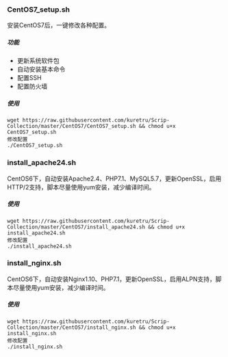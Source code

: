 ### CentOS7_setup.sh
安装CentOS7后，一键修改各种配置。
##### 功能
* 更新系统软件包
* 自动安装基本命令
* 配置SSH
* 配置防火墙

##### 使用  
```
wget https://raw.githubusercontent.com/kuretru/Scrip-Collection/master/CentOS7/CentOS7_setup.sh && chmod u+x CentOS7_setup.sh
修改配置
./CentOS7_setup.sh
```
### install_apache24.sh
CentOS6下，自动安装Apache2.4、PHP7.1、MySQL5.7，更新OpenSSL，启用HTTP/2支持，脚本尽量使用yum安装，减少编译时间。

##### 使用  
```
wget https://raw.githubusercontent.com/kuretru/Scrip-Collection/master/CentOS7/install_apache24.sh && chmod u+x install_apache24.sh
修改配置
./install_apache24.sh
```
### install_nginx.sh
CentOS6下，自动安装Nginx1.10、PHP7.1，更新OpenSSL，启用ALPN支持，脚本尽量使用yum安装，减少编译时间。

##### 使用  
```
wget https://raw.githubusercontent.com/kuretru/Scrip-Collection/master/CentOS7/install_nginx.sh && chmod u+x install_nginx.sh
修改配置
./install_nginx.sh
```
